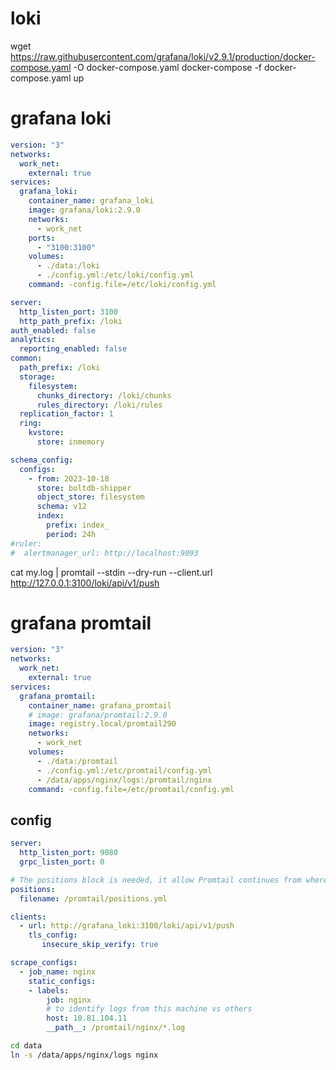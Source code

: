 # loki

wget https://raw.githubusercontent.com/grafana/loki/v2.9.1/production/docker-compose.yaml -O docker-compose.yaml
docker-compose -f docker-compose.yaml up

# grafana loki

```yml
version: "3"
networks:
  work_net:
    external: true
services:
  grafana_loki:
    container_name: grafana_loki
    image: grafana/loki:2.9.0
    networks:
      - work_net
    ports:
      - "3100:3100"
    volumes:
      - ./data:/loki
      - ./config.yml:/etc/loki/config.yml
    command: -config.file=/etc/loki/config.yml
```

```yml
server:
  http_listen_port: 3100
  http_path_prefix: /loki
auth_enabled: false
analytics:
  reporting_enabled: false
common:
  path_prefix: /loki
  storage:
    filesystem:
      chunks_directory: /loki/chunks
      rules_directory: /loki/rules
  replication_factor: 1
  ring:
    kvstore:
      store: inmemory

schema_config:
  configs:
    - from: 2023-10-18
      store: boltdb-shipper
      object_store: filesystem
      schema: v12
      index:
        prefix: index_
        period: 24h
#ruler:
#  alertmanager_url: http://localhost:9093
```

cat my.log | promtail --stdin --dry-run --client.url http://127.0.0.1:3100/loki/api/v1/push

# grafana promtail

```yml
version: "3"
networks:
  work_net:
    external: true
services:
  grafana_promtail:
    container_name: grafana_promtail
    # image: grafana/promtail:2.9.0
    image: registry.local/promtail290
    networks:
      - work_net
    volumes:
      - ./data:/promtail
      - ./config.yml:/etc/promtail/config.yml
      - /data/apps/nginx/logs:/promtail/nginx
    command: -config.file=/etc/promtail/config.yml
```

## config

```yml
server:
  http_listen_port: 9080
  grpc_listen_port: 0

# The positions block is needed, it allow Promtail continues from where it left off after a restart.
positions:
  filename: /promtail/positions.yml

clients:
  - url: http://grafana_loki:3100/loki/api/v1/push
    tls_config: 
       insecure_skip_verify: true

scrape_configs:
  - job_name: nginx
    static_configs:
    - labels:
        job: nginx
        # to identify logs from this machine vs others
        host: 10.81.104.11
        __path__: /promtail/nginx/*.log
```

```bash
cd data
ln -s /data/apps/nginx/logs nginx
```